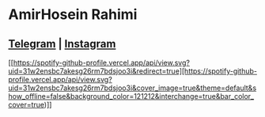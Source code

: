 # AmirHosein Rahimi
<a  href="https://t.me/AM_HO_RA">Telegram</a> | <a href="https://instagram.com/AM_HO_RA">Instagram</a>
----
[[https://spotify-github-profile.vercel.app/api/view.svg?uid=31w2ensbc7akesg26rm7bdsjoo3i&redirect=true][https://spotify-github-profile.vercel.app/api/view.svg?uid=31w2ensbc7akesg26rm7bdsjoo3i&cover_image=true&theme=default&show_offline=false&background_color=121212&interchange=true&bar_color_cover=true)]]
